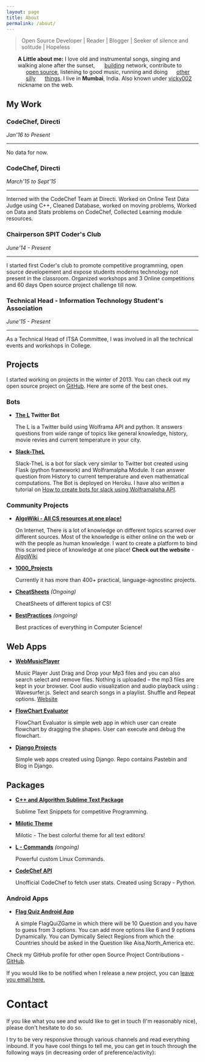 ```yaml
---
layout: page
title: About
permalink: /about/
---
```


> Open Source Developer | Reader | Blogger | Seeker of silence and solitude | Hopeless

<style type="text/css">
.about, .contacts {
  padding-left: 30px;
}
.with-icon {
  padding-left: 20px;
  background-repeat: no-repeat;
  background-position: 0 2px;
  background-image: url(http://eulercoder.me/favicons/sprite.png);
}

.linkedin {
  background-position: -10px -8px;
  padding-left: 21px;
}
.github {
  background-position: -10px -80px;
  padding-left: 21px;
}
.livejournal {
  background-position: -10px -224px;
}
.facebook {
  background-position: -10px -260px;
  padding-left: 21px;
}
.twitter {
  background-position: -10px -296px;
  padding-left: 19px;
}
</style>

<p class="about"><strong>A Little about me:</strong>
I love old and instrumental songs, singing and walking alone after the sunset, <a class="url linkedin with-icon" rel="me" href="https://www.linkedin.com/in/vikeshtiwari" title="My LinkedIn profile">building</a> network, contribute to <a class="github url with-icon" title="My GitHub profile" href="http://github.com/vicky002">open source</a>, listening to good music, running and doing <a rel="me" class="twitter url with-icon" href="http://twitter.com/vikesh002" title="My Twitter account">other</a> <a rel="me" class="facebook with-icon url" href="https://www.facebook.com/blackhat002" title="My Facebook profile">silly</a> <a rel="me" class="livejournal url with-icon" href="http://eulercoder.me/archive/" title="My blog">things</a>. I live in <b>Mumbai</b>, India. Also known under <a href="https://goo.gl/I9kSp3">vicky002</a> nickname on the web.
</p>


## My Work

### CodeChef, Directi
*Jan'16 to Present*

----
No data for now. 


### CodeChef, Directi
  *March'15 to Sept'15*
 _____
Interned with the CodeChef Team at Directi. Worked on Online Test Data Judge using C++, Cleaned Database, worked on moving problems, Worked on Data and Stats problems on CodeChef, Collected Learning module resources.


### Chairperson SPIT Coder's Club 
*June'14 - Present*

---
I started first Coder's club to promote competitive programming, open source developement and expose students moderns technology not present in the classroom. Organized workshops and 3 Online competitions and 60 days Open source project challenge till now. 

### Technical Head - Information Technology Student's Association
*June'15 - Present*

---
As a Technical Head of ITSA Committee, I was involved in all the technical events and workshops in College. 


## Projects 

I started working on projects in the winter of 2013. You can check out my open source project on [GitHub](www.github.com/vicky002). Here are some of the best ones.

### Bots

 - **[The L](https://twitter.com/The_L__) Twitter Bot** 

    The L is a Twitter build using Wolframa API and python. It answers questions from wide range of topics like general knowledge, history, movie revies and current temperature in your city. 
 
 - **[Slack-TheL](https://github.com/vicky002/slack-TheL)**

    Slack-TheL is a bot for slack very similar to Twitter bot created using Flask (python framework) and Wolframalpha Module. It can answer question from History to current temperature and even mathematical computations. The Bot is deployed on Heroku. I have also written a tutorial on [How to create bots for slack using Wolframalpha API](http://eulercoder.me/posts/How-to-create-Slack-Bot-using-wolframalpha-API).

### Community Projects

 - **[AlgoWiki - All CS resources at one place!]((https://github.com/vicky002/AlgoWiki))**
 
    On Internet, There is a lot of knowledge on different topics scarred over different sources. Most of the      knowledge is either online on the web or with the people as human knowledge. I want to create a platform      to bind this scarred piece of knowledge at one place!
   **Check out the website** - [AlgoWiki](www.algowiki.in) 

 - **[1000_Projects](https://github.com/vicky002/1000_Projects)** 
   
    Currently it has more than 400+ practical, language-agnostinc projects. 

 - **[CheatSheets](https://github.com/vicky002/CheatSheets)** 
     _(Ongoing)_
    
    CheatSheets of different topics of CS!
 - **[BestPractices](https://github.com/vicky002/BestPractices)** _(ongoing)_
	
  	Best practices of everything in Computer Science!

## Web Apps

 - **[WebMusicPlayer](https://github.com/vicky002/WebMusicPlayer)**
  
    Music Player Just Drag and Drop your Mp3 files and you can also search select and remove files. Nothing is uploaded – the mp3 files are kept in your browser. Cool audio visualization and audio playback using : Wavesurfer.js. Select and search songs in a playlist. Shuffle and Repeat options.
   [Website](https://myfirstplayer.herokuapp.com/)

 - **[FlowChart Evaluator](https://github.com/vicky002/Flowchart-Evaluator)**
  
    FlowChart Evaluator is simple web app in which user can create flowchart by dragging the shapes. User can execute and debug the flowchart.
 - **[Django Projects](https://github.com/vicky002/Django-Project)**
  
    Simple web apps created using Django. Repo contains Pastebin and Blog in Django.

## Packages

 - **[C++ and Algorithm Sublime Text Package](https://github.com/vicky002/Cplusplus_and_Algo_Sublime_Package)**
 	
    Sublime Text Snippets for competitive Programming.

 - **[Milotic Theme](https://github.com/vicky002/Milotic)**

    Milotic - The best colorful theme for all text editors!

 - **[L - Commands](https://github.com/vicky002/L-Commands)** _(ongoing)_
 	
    Powerful custom Linux Commands.

 - **[CodeChef API](https://github.com/vicky002/CodeChef-API)**
  
    Unofficial CodeChef to fetch user stats. Created using Scrapy - Python.

### Android Apps

 - **[Flag Quiz Android App](https://github.com/vicky002/FlagQuiz-Android_App)**
  
    A simple FlagQuiZGame in which there will be 10 Question and you have to guess from 3 options. You can add more options like 6 and 9 options Dynamically. You can Dymically Select Regions from which the Countries should be asked in the Question like Aisa,North_America etc. 
 
Check my GitHub profile for other open Source Project Contributions - [GitHub](www.github.com/vicky002). 

If you would like to be notified when I release a new project, you can [leave you email here.](http://eepurl.com/bIgxHz)

# Contact

If you like what you see and would like to get in touch (I'm reasonably nice), please don't hesitate to do so.

I try to be very responsive through various channels and read everything inbound. If you have cool things to tell me, you can get in touch through the following ways (in decreasing order of preference/activity):

<div class="col-1-3">
&nbsp;&nbsp;&nbsp;&nbsp;&nbsp;&nbsp;&nbsp;&nbsp;&nbsp;&nbsp;&nbsp;
 <a class="fa fa-2x fa-envelope-o" href="mailto:tvicky002+gitpage@gmail.com?Subject=Hello%20vicky002" target="_top"></a> &nbsp;&nbsp;&nbsp;&nbsp;&nbsp;&nbsp;&nbsp;&nbsp;&nbsp;&nbsp;&nbsp;&nbsp;&nbsp;&nbsp;&nbsp;&nbsp;&nbsp;&nbsp;&nbsp;&nbsp;&nbsp;&nbsp;&nbsp;&nbsp;&nbsp;&nbsp;&nbsp;&nbsp;&nbsp;&nbsp;&nbsp;
<a class="fa fa-2x fa-linkedin" href="https://www.linkedin.com/in/vikeshtiwari" role="button" target="_blank"></a> &nbsp;&nbsp;&nbsp;&nbsp;&nbsp;&nbsp;&nbsp;&nbsp;&nbsp;&nbsp;&nbsp;&nbsp;&nbsp;&nbsp;&nbsp;&nbsp;&nbsp;&nbsp;&nbsp;&nbsp;&nbsp;&nbsp;&nbsp;&nbsp;&nbsp;&nbsp;&nbsp;&nbsp;&nbsp;&nbsp;&nbsp;
<a class="fa fa-2x fa-twitter" href="https://twitter.com/{{ site.twitter_username }}"></a>
</div>


<br/><br/>




